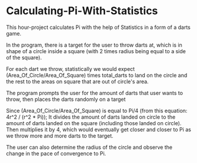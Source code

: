 # Calculating-Pi-With-Statistics

This hour-project calculates Pi with the help of Statistics in a form of a darts game.

In the program, there is a target for the user to throw darts at, which is in shape of a circle inside a square (with 2 times radius being equal to a side of the square). 

For each dart we throw, statistically we would expect (Area_Of_Circle/Area_Of_Square) times total_darts to land on the circle and the rest to the areas on square that are out of circle's area. 

The program prompts the user for the amount of darts that user wants to throw, then places the darts randomly on a target 

Since (Area_Of_Circle/Area_Of_Square) is equal to Pi/4 (from this equation: 4r^2 / (r^2 * Pi));
It divides the amount of darts landed on circle to the amount of darts landed on the square (including those landed on circle). Then multiplies it by 4, which would eventually get closer and closer to Pi as we throw more and more darts to the target.

The user can also determine the radius of the circle and observe the change in the pace of convergence to Pi.

